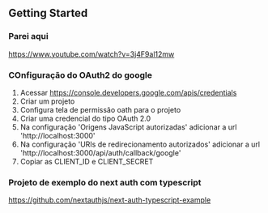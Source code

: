 ## Getting Started


### Parei aqui

https://www.youtube.com/watch?v=3j4F9al12mw

### COnfiguração do OAuth2 do google

1. Acessar https://console.developers.google.com/apis/credentials
2. Criar um projeto
3. Configura tela de permissão oath para o projeto
4. Criar uma credencial  do tipo OAuth 2.0
5. Na configuração 'Origens JavaScript autorizadas' adicionar a url 'http://localhost:3000'
6. Na configuração 'URIs de redirecionamento autorizados' adicionar a url 'http://localhost:3000/api/auth/callback/google'
7. Copiar as CLIENT_ID e CLIENT_SECRET

### Projeto de exemplo do next auth com typescript 


https://github.com/nextauthjs/next-auth-typescript-example